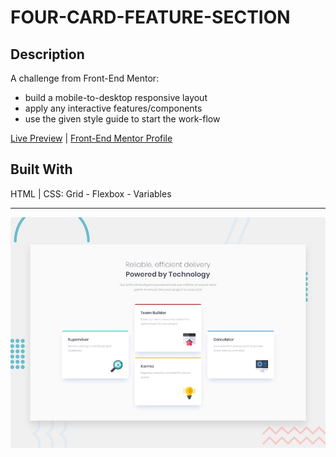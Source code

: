 # FOUR-CARD-FEATURE-SECTION

## Description

A challenge from Front-End Mentor:
- build a mobile-to-desktop responsive layout
- apply any interactive features/components
- use the given style guide to start the work-flow

[Live Preview](https://awwmicky.github.io/four-card-feature-section_front-end-mentor-io/) | 
[Front-End Mentor Profile](https://link)

## Built With

HTML | CSS: Grid - Flexbox - Variables

---

![preview](./work/design/desktop-preview.jpg)

<!-- 
=== SUBMITION ===
- title : [challenge name] — HTML, CSS (Grid, Flexbox, Variables)
- code  : https://github.com/awwmicky/[repo-name]
- demo  : https://awwmicky.github.io/[repo-name]/
-->
